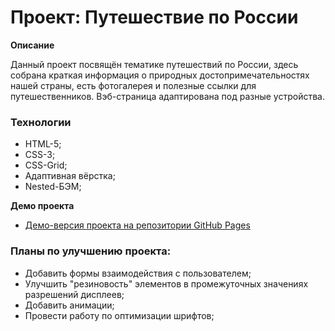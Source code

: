# Проект: Путешествие по России

**Описание**

Данный проект посвящён тематике путешествий по России, здесь собрана краткая информация о природных достопримечательностях нашей страны, есть фотогалерея и полезные ссылки для путешественников. Вэб-страница адаптирована под разные устройства.

### Технологии
* HTML-5;
* CSS-3;
* CSS-Grid;
* Адаптивная вёрстка;
* Nested-БЭМ;

**Демо проекта**

* [Демо-версия проекта на репозитории GitHub Pages](https://gitnikolas.github.io/russian-travel/)


### Планы по улучшению проекта:

* Добавить формы взаимодействия с пользователем;
* Улучшить "резиновость" элементов в промежуточных значениях разрешений дисплеев;
* Добавить анимации;
* Провести работу по оптимизации шрифтов;
